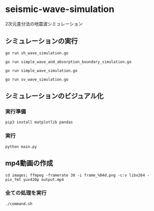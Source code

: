 # seismic-wave-simulation

2次元差分法の地震波シミュレーション

## シミュレーションの実行
```
go run sh_wave_simulation.go

go run simple_wave_and_absorption_boundary_simulation.go

go run simple_wave_simulation.go

go run sv_wave_simulation.go
```
## シミュレーションのビジュアル化

### 実行準備
```
pip3 install matplotlib pandas
```

### 実行
```
python main.py
```

## mp4動画の作成
```
cd images; ffmpeg -framerate 30 -i frame_%04d.png -c:v libx264 -pix_fmt yuv420p output.mp4
```

### 全ての処理を実行
```
./command.sh
```
